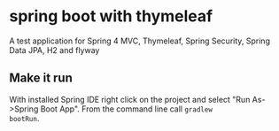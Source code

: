 spring boot with thymeleaf
==========================

A test application for Spring 4 MVC, Thymeleaf, Spring Security, Spring Data JPA, H2 and flyway

Make it run
-----------

With installed Spring IDE right click on the project and select "Run As->Spring Boot App".
From the command line call <code>gradlew bootRun</code>.
